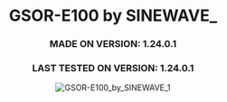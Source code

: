 <div align="center">

# GSOR-E100 by SINEWAVE_
### MADE ON VERSION: 1.24.0.1
### LAST TESTED ON VERSION: 1.24.0.1

![GSOR-E100_by_SINEWAVE_1](https://github.com/ThatSINEWAVE/World-Of-Tanks-Mods/assets/133239148/f11cfe8d-a481-4f4c-9f88-87aecab65265)

</div>

